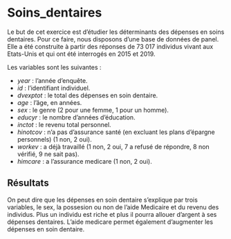 # Soins_dentaires

Le but de cet exercice est d’étudier les déterminants des dépenses en soins dentaires. Pour ce faire, nous disposons d’une base de données de panel. Elle a été construite à partir des réponses de 73 017 individus vivant aux Etats-Unis et qui ont été interrogés en 2015 et 2019.

Les variables sont les suivantes :

- *year* : l’année d’enquête.
- *id* : l’identifiant individuel.
- *dvexptot* : le total des dépenses en soin dentaire.
- *age* : l’âge, en années.
- *sex* : le genre (2 pour une femme, 1 pour un homme).
- *educyr* : le nombre d’années d’éducation.
- *inctot* : le revenu total personnel.
- *hinotcov* : n’a pas d’assurance santé (en excluant les plans d’épargne personnels) (1 non, 2 oui).
- *workev* : a déjà travaillé (1 non, 2 oui, 7 a refusé de répondre, 8 non vérifié, 9 ne sait pas).
- *himcare* : a l’assurance medicare (1 non, 2 oui).



## Résultats 

On peut dire que les dépenses en soin dentaire s’explique par trois variables, le sex, la possesion ou non de l’aide Medicaire et du revenu des individus. Plus un individu est riche et plus il pourra allouer d’argent à ses dépenses dentaires. L’aide medicare permet également d’augmenter les dépenses en soin dentaire.
